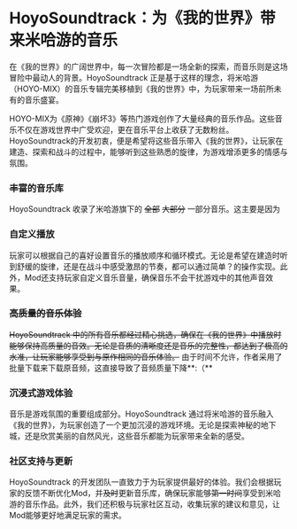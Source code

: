# HoyoSoundtrack：为《我的世界》带来米哈游的音乐

在《我的世界》的广阔世界中，每一次冒险都是一场全新的探索，而音乐则是这场冒险中最动人的背景。HoyoSoundtrack 正是基于这样的理念，将米哈游（HOYO-MIX）的音乐专辑完美移植到《我的世界》中，为玩家带来一场前所未有的音乐盛宴。


HOYO-MIX为《原神》《崩坏3》等热门游戏创作了大量经典的音乐作品。这些音乐不仅在游戏世界中广受欢迎，更在音乐平台上收获了无数粉丝。HoyoSoundtrack的开发初衷，便是希望将这些音乐带入《我的世界》，让玩家在建造、探索和战斗的过程中，能够听到这些熟悉的旋律，为游戏增添更多的情感与氛围。


### ~~丰富~~的音乐库
HoyoSoundtrack 收录了米哈游旗下的 ~~全部~~ ~~大部分~~ 一部分音乐。这主要是因为

### 自定义播放
玩家可以根据自己的喜好设置音乐的播放顺序和循环模式。无论是希望在建造时听到舒缓的旋律，还是在战斗中感受激昂的节奏，都可以通过简单？的操作实现。此外，Mod还支持玩家自定义音乐音量，确保音乐不会干扰游戏中的其他声音效果。

### ~~高质量的音乐体验~~
~~HoyoSoundtrack 中的所有音乐都经过精心挑选，确保在《我的世界》中播放时能够保持高质量的音效。无论是音质的清晰度还是音乐的完整性，都达到了极高的水准，让玩家能够享受到与原作相同的音乐体验。~~ 由于时间不允许，作者采用了批量下载来下载原音频，这直接导致了音频质量下降**:（**

### 沉浸式游戏体验
音乐是游戏氛围的重要组成部分。HoyoSoundtrack 通过将米哈游的音乐融入《我的世界》，为玩家创造了一个更加沉浸的游戏环境。无论是探索神秘的地下城，还是欣赏美丽的自然风光，这些音乐都能为玩家带来全新的感受。

### 社区支持与更新
HoyoSoundtrack 的开发团队一直致力于为玩家提供最好的体验。我们会根据玩家的反馈不断优化Mod，并~~及时~~更新音乐库，确保玩家能够~~第一时间~~享受到米哈游的音乐作品。此外，我们还积极与玩家社区互动，收集玩家的建议和意见，让Mod能够更好地满足玩家的需求。
